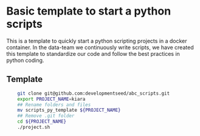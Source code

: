# Basic template to start a python scripts

This is a template to quickly start a python scripting projects in a docker container. In the data-team we continuously write scripts, we have created this template to standardize our code and follow the best practices in python coding.

## Template

```sh
    git clone git@github.com:developmentseed/abc_scripts.git
    export PROJECT_NAME=kiara
    ## Rename folders and files
    mv scripts_py_template ${PROJECT_NAME}
    ## Remove .git folder
    cd ${PROJECT_NAME}
    ./project.sh
```
